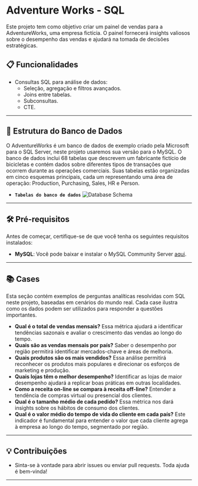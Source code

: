# **Adventure Works - SQL**

Este projeto tem como objetivo criar um painel de vendas para a AdventureWorks, uma empresa fictícia. O painel fornecerá insights valiosos sobre o desempenho das vendas e ajudará na tomada de decisões estratégicas.

## **📋 Funcionalidades**

- Consultas SQL para análise de dados:
  - Seleção, agregação e filtros avançados.
  - Joins entre tabelas.
  - Subconsultas.
  - CTE.
---

## **📁 Estrutura do Banco de Dados**
O AdventureWorks é um banco de dados de exemplo criado pela Microsoft para o SQL Server, neste projeto usaremos sua versão para o MySQL. 
O banco de dados inclui 68 tabelas que descrevem um fabricante fictício de bicicletas e contém dados sobre diferentes tipos de transações 
que ocorrem durante as operações comerciais. Suas tabelas estão organizadas em cinco esquemas principais, cada um representando uma área de operação: Production, Purchasing, Sales, HR e Person.

- **`Tabelas do banco de dados`**
![Database Schema](image.png)

---

## **🛠 Pré-requisitos**

Antes de começar, certifique-se de que você tenha os seguintes requisitos instalados:

- **MySQL**: Você pode baixar e instalar o MySQL Community Server [aqui](https://dev.mysql.com/downloads/).

---

## **📚 Cases**

Esta seção contém exemplos de perguntas analíticas resolvidas com SQL neste projeto, baseadas em cenários do mundo real. Cada case ilustra como os dados podem ser utilizados para responder a questões importantes.

- **Qual é o total de vendas mensais?**
Essa métrica ajudará a identificar tendências sazonais e avaliar o crescimento das vendas ao longo do tempo.
- **Quais são as vendas mensais por país?**
Saber o desempenho por região permitirá identificar mercados-chave e áreas de melhoria.
- **Quais produtos são os mais vendidos?**
Essa análise permitirá reconhecer os produtos mais populares e direcionar os esforços de marketing e produção.
- **Quais lojas têm o melhor desempenho?**
Identificar as lojas de maior desempenho ajudará a replicar boas práticas em outras localidades.
- **Como a receita on-line se compara à receita off-line?**
Entender a tendência de compras virtual ou presencial dos clientes.
- **Qual é o tamanho médio de cada pedido?**
Essa métrica nos dará insights sobre os hábitos de consumo dos clientes.
- **Qual é o valor médio do tempo de vida do cliente em cada país?**
Este indicador é fundamental para entender o valor que cada cliente agrega à empresa ao longo do tempo, segmentado por região.


---

## **💡 Contribuições**

- Sinta-se à vontade para abrir issues ou enviar pull requests. Toda ajuda é bem-vinda!

---
